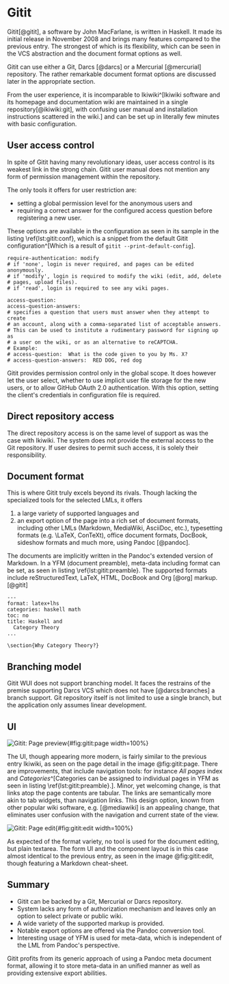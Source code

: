 # Gitit

Gitit[@gitit], a software by John MacFarlane, is written in Haskell.
It made its initial release in November 2008 and brings many features compared to the previous entry.
The strongest of which is its flexibility, which can be seen in the VCS abstraction and the document format options as well.

Gitit can use either a Git, Darcs [@darcs] or a Mercurial [@mercurial] repository.
The rather remarkable document format options are discussed later in the appropriate section.

From the user experience, it is incomparable to Ikiwiki^[Ikiwiki software and its homepage and documentation wiki are maintained in a single repository[@ikiwiki:git], with confusing user manual and installation instructions scattered in the wiki.] and can be set up in literally few minutes with basic configuration.


## User access control

In spite of Gitit having many revolutionary ideas, user access control is its weakest link in the strong chain.
Gitit user manual does not mention any form of permission management within the repository.

The only tools it offers for user restriction are:

* setting a global permission level for the anonymous users and
* requiring a correct answer for the configured access question before registering a new user.

These options are available in the configuration as seen in its sample in the listing \ref{lst:gitit:conf},
which is a snippet from the default Gitit configuration^[Which is a result of `gitit --print-default-config`].

```{language=yaml caption="Gitit: Configuration sample" label="lst:gitit:conf"}
require-authentication: modify
# if 'none', login is never required, and pages can be edited anonymously.
# if 'modify', login is required to modify the wiki (edit, add, delete
# pages, upload files).
# if 'read', login is required to see any wiki pages.

access-question:
access-question-answers:
# specifies a question that users must answer when they attempt to create
# an account, along with a comma-separated list of acceptable answers.
# This can be used to institute a rudimentary password for signing up as
# a user on the wiki, or as an alternative to reCAPTCHA.
# Example:
# access-question:  What is the code given to you by Ms. X?
# access-question-answers:  RED DOG, red dog

```

Gitit provides permission control only in the global scope.
It does however let the user select, whether to use implicit user file storage for the new users, or to allow GitHub OAuth 2.0 authentication.
With this option, setting the client's credentials in configuration file is required.

## Direct repository access

The direct repository access is on the same level of support as was the case with Ikiwiki.
The system does not provide the external access to the Git repository.
If user desires to permit such access, it is solely their responsibility.

## Document format

This is where Gitit truly excels beyond its rivals.
Though lacking the specialized tools for the selected LMLs, it offers

1. a large variety of supported languages and
2. an export option of the page into a rich set of document formats, including other LMLs (Markdown, MediaWiki, AsciiDoc, etc.), typesetting formats (e.g. \LaTeX, ConTeXt), office document formats, DocBook, sideshow formats and much more, using Pandoc [@pandoc].

The documents are implicitly written in the Pandoc's extended version of Markdown.
In a YFM (document preamble), meta-data including format can be set, as seen in listing \ref{lst:gitit:preamble}.
The supported formats include reStructuredText, LaTeX, HTML, DocBook and Org [@org] markup. [@gitit]

```{language=latex caption="Gitit: Page preamble example" label="lst:gitit:preamble"}
---
format: latex+lhs
categories: haskell math
toc: no
title: Haskell and
  Category Theory
...

\section{Why Category Theory?}

```

## Branching model

Gitit WUI does not support branching model.
It faces the restrains of the premise supporting Darcs VCS which does not have [@darcs:branches] a branch support.
Git repository itself is not limited to use a single branch, but the application only assumes linear development.

## UI
![Gitit: Page preview](./src/assets/images/gitit-page){#fig:gitit:page width=100%}

The UI, though appearing more modern, is fairly similar to the previous entry Ikiwiki, as seen on the page detail in the image @fig:gitit:page.
There are improvements, that include navigation tools: for instance _All pages_ index and _Categories_^[Categories can be assigned to individual pages in YFM as seen in listing \ref{lst:gitit:preamble}.].
Minor, yet welcoming change, is that links atop the page contents are tabular.
The links are semantically more akin to tab widgets, than navigation links.
This design option, known from other popular wiki software, e.g. [@mediawiki] is an appealing change, that eliminates user confusion with the navigation and current state of the view.

![Gitit: Page edit](./src/assets/images/gitit-edit){#fig:gitit:edit width=100%}

As expected of the format variety, no tool is used for the document editing, but plain textarea.
The form UI and the component layout is in this case almost identical to the previous entry, as seen in the image @fig:gitit:edit, though featuring a Markdown cheat-sheet.

## Summary

- Gitit can be backed by a Git, Mercurial or Darcs repository.
- System lacks any form of authorization mechanism and leaves only an option to select private or public wiki.
- A wide variety of the supported markup is provided.
- Notable export options are offered via the Pandoc conversion tool.
- Interesting usage of YFM is used for meta-data, which is independent of the LML from Pandoc's perspective.

Gitit profits from its generic approach of using a Pandoc meta document format, allowing it to store meta-data in an unified manner as well as providing extensive export abilities.
